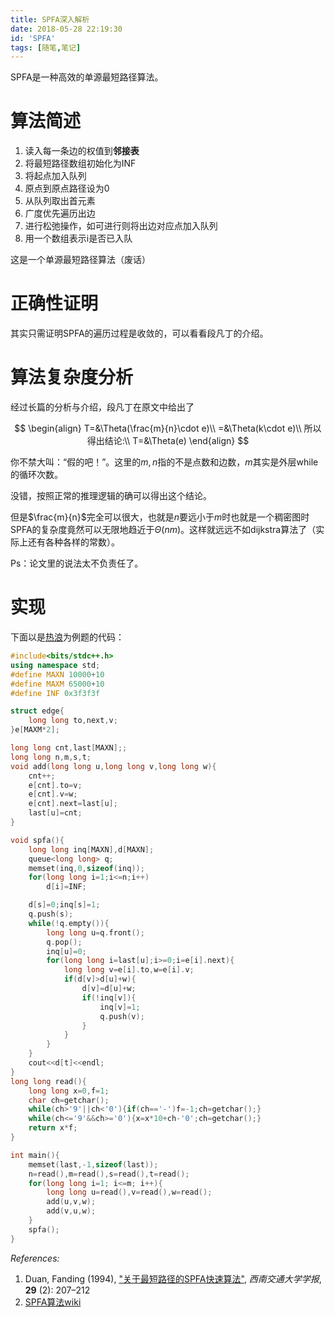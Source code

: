 ```yaml
---
title: SPFA深入解析
date: 2018-05-28 22:19:30
id: 'SPFA'
tags: [随笔,笔记]
---
```




SPFA是一种高效的单源最短路径算法。

<!--more-->

# 算法简述

1. 读入每一条边的权值到**邻接表**
3. 将最短路径数组初始化为INF
4. 将起点加入队列
5. 原点到原点路径设为0
6. 从队列取出首元素
7. 广度优先遍历出边
8. 进行松弛操作，如可进行则将出边对应点加入队列
8. 用一个数组表示i是否已入队

这是一个单源最短路径算法（废话）

# 正确性证明
其实只需证明SPFA的遍历过程是收敛的，可以看看段凡丁的介绍。




# 算法复杂度分析

经过长篇的分析与介绍，段凡丁在原文中给出了

$$
\begin{align}
T=&\Theta(\frac{m}{n}\cdot e)\\
=&\Theta(k\cdot e)\\
所以得出结论:\\
T=&\Theta(e)
\end{align}
$$

你不禁大叫：“假的吧！”。这里的$m,n$指的不是点数和边数，$m$其实是外层while的循环次数。

没错，按照正常的推理逻辑的确可以得出这个结论。

但是$\frac{m}{n}$完全可以很大，也就是$n$要远小于$m$时也就是一个稠密图时SPFA的复杂度竟然可以无限地趋近于$\Theta(nm)$。这样就远远不如dijkstra算法了（实际上还有各种各样的常数）。

Ps：论文里的说法太不负责任了。



# 实现

下面以是[热浪](https://www.luogu.org/problemnew/show/P1339)为例题的代码：

```cpp
#include<bits/stdc++.h>
using namespace std;
#define MAXN 10000+10
#define MAXM 65000+10
#define INF 0x3f3f3f

struct edge{
	long long to,next,v;
}e[MAXM*2];

long long cnt,last[MAXN];;
long long n,m,s,t;
void add(long long u,long long v,long long w){
	cnt++;
	e[cnt].to=v;
	e[cnt].v=w;
	e[cnt].next=last[u];
	last[u]=cnt;
}

void spfa(){
	long long inq[MAXN],d[MAXN];
	queue<long long> q;
	memset(inq,0,sizeof(inq));
	for(long long i=1;i<=n;i++)
		d[i]=INF;

	d[s]=0;inq[s]=1;
	q.push(s);
	while(!q.empty()){
		long long u=q.front();
		q.pop();
		inq[u]=0;
		for(long long i=last[u];i>=0;i=e[i].next){
			long long v=e[i].to,w=e[i].v;
			if(d[v]>d[u]+w){
				d[v]=d[u]+w;
				if(!inq[v]){
					inq[v]=1;
					q.push(v);
				}
			}
		}
	}
	cout<<d[t]<<endl;
}
long long read(){
	long long x=0,f=1;
	char ch=getchar();
	while(ch>'9'||ch<'0'){if(ch=='-')f=-1;ch=getchar();}
	while(ch<='9'&&ch>='0'){x=x*10+ch-'0';ch=getchar();}
	return x*f;
}

int main(){
	memset(last,-1,sizeof(last));
	n=read(),m=read(),s=read(),t=read();
	for(long long i=1; i<=m; i++){
		long long u=read(),v=read(),w=read();
		add(u,v,w);
		add(v,u,w);
	}
	spfa();
}
```



_References:_

1. Duan, Fanding (1994), ["关于最短路径的SPFA快速算法"](http://wenku.baidu.com/view/3b8c5d778e9951e79a892705.html), _西南交通大学学报_, **29** (2): 207–212
2. [SPFA算法wiki](https://en.wikipedia.org/wiki/Shortest_Path_Faster_Algorithm)


